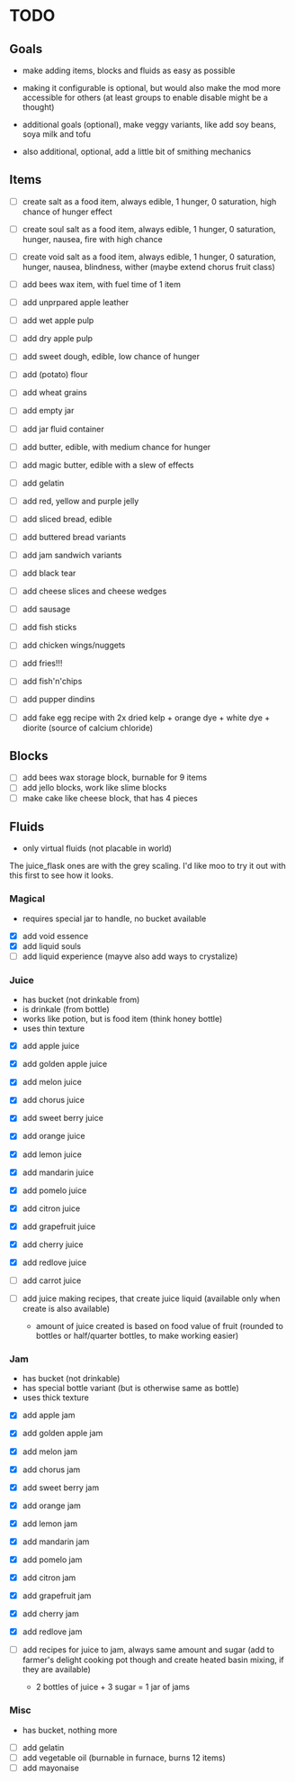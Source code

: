 # TODO

## Goals

- make adding items, blocks and fluids as easy as possible
- making it configurable is optional, but would also make the mod more accessible for others (at least groups to enable disable might be a thought)

- additional goals (optional), make veggy variants, like add soy beans, soya milk and tofu
- also additional, optional, add a little bit of smithing mechanics

## Items

- [ ] create salt as a food item, always edible, 1 hunger, 0 saturation, high chance of hunger effect
- [ ] create soul salt as a food item, always edible, 1 hunger, 0 saturation, hunger, nausea, fire with high chance
- [ ] create void salt as a food item, always edible, 1 hunger, 0 saturation, hunger, nausea, blindness, wither (maybe extend chorus fruit class)
- [ ] add bees wax item, with fuel time of 1 item
- [ ] add unprpared apple leather
- [ ] add wet apple pulp
- [ ] add dry apple pulp
- [ ] add sweet dough, edible, low chance of hunger
- [ ] add (potato) flour
- [ ] add wheat grains
- [ ] add empty jar
- [ ] add jar fluid container
- [ ] add butter, edible, with medium chance for hunger
- [ ] add magic butter, edible with a slew of effects
- [ ] add gelatin
- [ ] add red, yellow and purple jelly
- [ ] add sliced bread, edible
- [ ] add buttered bread variants
- [ ] add jam sandwich variants
- [ ] add black tear
- [ ] add cheese slices and cheese wedges
- [ ] add sausage
- [ ] add fish sticks
- [ ] add chicken wings/nuggets
- [ ] add fries!!!
- [ ] add fish'n'chips
- [ ] add pupper dindins

- [ ] add fake egg recipe with 2x dried kelp + orange dye + white dye + diorite (source of calcium chloride)

## Blocks

- [ ] add bees wax storage block, burnable for 9 items
- [ ] add jello blocks, work like slime blocks
- [ ] make cake like cheese block, that has 4 pieces

## Fluids

- only virtual fluids (not placable in world)

The juice_flask ones are with the grey scaling. I'd like moo to try it out with this first to see how it looks.

### Magical

- requires special jar to handle, no bucket available
- [x] add void essence
- [x] add liquid souls
- [ ] add liquid experience (mayve also add ways to crystalize)

### Juice

- has bucket (not drinkable from)
- is drinkale (from bottle)
- works like potion, but is food item (think honey bottle)
- uses thin texture
- [x] add apple juice
- [x] add golden apple juice
- [x] add melon juice
- [x] add chorus juice
- [x] add sweet berry juice

- [x] add orange juice
- [x] add lemon juice
- [x] add mandarin juice
- [x] add pomelo juice
- [x] add citron juice
- [x] add grapefruit juice
- [x] add cherry juice
- [x] add redlove juice
- [ ] add carrot juice

- [ ] add juice making recipes, that create juice liquid (available only when create is also available)
	- amount of juice created is based on food value of fruit (rounded to bottles or half/quarter bottles, to make working easier)

### Jam

- has bucket (not drinkable)
- has special bottle variant (but is otherwise same as bottle)
- uses thick texture

- [x] add apple jam
- [x] add golden apple jam
- [x] add melon jam
- [x] add chorus jam
- [x] add sweet berry jam

- [x] add orange jam
- [x] add lemon jam
- [x] add mandarin jam
- [x] add pomelo jam
- [x] add citron jam
- [x] add grapefruit jam
- [x] add cherry jam
- [x] add redlove jam

- [ ] add recipes for juice to jam, always same amount and sugar (add to farmer's delight cooking pot though and create heated basin mixing, if they are available)
	- 2 bottles of juice + 3 sugar = 1 jar of jams

### Misc

- has bucket, nothing more
- [ ] add gelatin
- [ ] add vegetable oil (burnable in furnace, burns 12 items)
- [ ] add mayonaise
